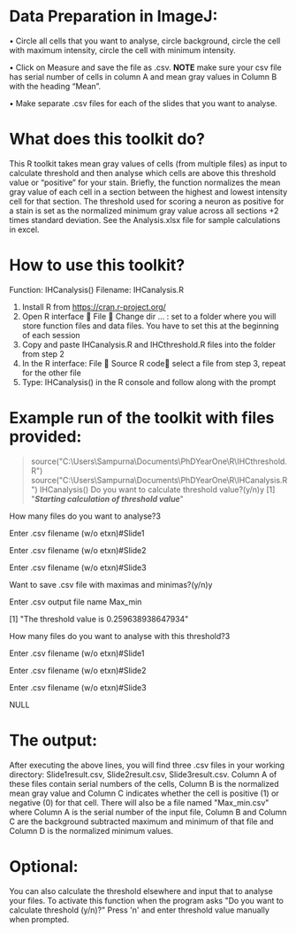 # Data Preparation in ImageJ:
•	Circle all cells that you want to analyse, circle background, circle the cell with maximum intensity, circle the cell with minimum intensity.

•	Click on Measure and save the file as .csv. **NOTE** make sure your csv file has serial number of cells in column A and mean gray values in Column B  with the heading “Mean”.

•	Make separate .csv files for each of the slides that you want to analyse.

# What does this toolkit do?
This R toolkit takes mean gray values of cells (from multiple files) as input to calculate threshold and then analyse which cells are above this threshold value or “positive” for your stain. Briefly, the function normalizes the mean gray value of each cell in a section between the highest and lowest intensity cell for that section. The threshold used for scoring a neuron as positive for a stain is set as the normalized minimum gray value across all sections +2 times standard deviation. See the Analysis.xlsx file for sample calculations in excel. 
# How to use this toolkit? 
Function: IHCanalysis()
Filename: IHCanalysis.R
1.	Install R from https://cran.r-project.org/
2.	Open R interface  File  Change dir … : set to a folder where you will store function files and data files. You have to set this at the beginning of each session
3.	Copy and paste IHCanalysis.R and IHCthreshold.R files into the folder from step 2
4.	In the R interface: File  Source R code select a file from step 3, repeat for the other file
5.	Type: IHCanalysis() in the R console and follow along with the prompt
# Example run of the toolkit with files provided: 
> source("C:\\Users\\Sampurna\\Documents\\PhDYearOne\\R\\IHCthreshold.R")
> source("C:\\Users\\Sampurna\\Documents\\PhDYearOne\\R\\IHCanalysis.R")
> IHCanalysis()
Do you want to calculate threshold value?(y/n)y
[1] "*****Starting calculation of threshold value*****"

How many files do you want to analyse?3

Enter .csv filename (w/o etxn)#Slide1

Enter .csv filename (w/o etxn)#Slide2

Enter .csv filename (w/o etxn)#Slide3

Want to save .csv file with maximas and minimas?(y/n)y

Enter .csv output file name Max_min

[1] "The threshold value is 0.259638938647934"

How many files do you want to analyse with this threshold?3

Enter .csv filename (w/o etxn)#Slide1

Enter .csv filename (w/o etxn)#Slide2

Enter .csv filename (w/o etxn)#Slide3

NULL

# The output:
After executing the above lines, you will find three .csv files in your working directory: Slide1result.csv, Slide2result.csv, Slide3result.csv. Column A of these files contain serial numbers of the cells, Column B is the normalized mean gray value and Column C indicates whether the cell is positive (1) or negative (0) for that cell. There will also be a file named "Max_min.csv" where Column A is the serial number of the input file, Column B and Column C are the background subtracted maximum and minimum of that file and Column D is the normalized minimum values.

# Optional:
You can also calculate the threshold elsewhere and input that to analyse your files. To activate this function when the program asks "Do you want to calculate threshold (y/n)?" Press 'n' and enter threshold value manually when prompted. 
